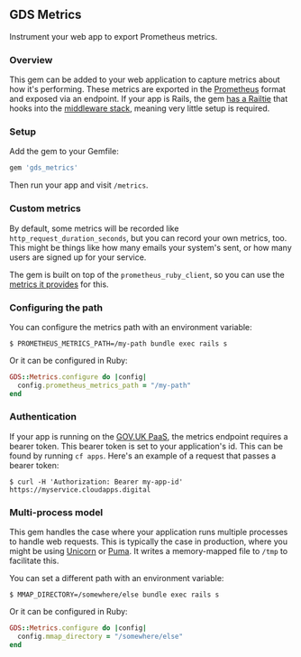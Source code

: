 ## GDS Metrics

Instrument your web app to export Prometheus metrics.

### Overview

This gem can be added to your web application to capture metrics about how it's
performing. These metrics are exported in the [Prometheus](https://prometheus.io/)
format and exposed via an endpoint. If your app is Rails, the gem
[has a Railtie](https://github.com/alphagov/gds_metrics_ruby/blob/master/lib/gds_metrics/railtie.rb)
that hooks into the
[middleware stack](https://www.amberbit.com/blog/2011/07/13/introduction-to-rack-middleware/),
meaning very little setup is required.

### Setup

Add the gem to your Gemfile:

```ruby
gem 'gds_metrics'
```

Then run your app and visit `/metrics`.

### Custom metrics

By default, some metrics will be recorded like `http_request_duration_seconds`,
but you can record your own metrics, too. This might be things like how many
emails your system's sent, or how many users are signed up for your service.

The gem is built on top of the `prometheus_ruby_client`, so you can use the
[metrics it provides](https://github.com/prometheus/client_ruby#metrics) for
this.

### Configuring the path

You can configure the metrics path with an environment variable:

```
$ PROMETHEUS_METRICS_PATH=/my-path bundle exec rails s
```

Or it can be configured in Ruby:

```ruby
GDS::Metrics.configure do |config|
  config.prometheus_metrics_path = "/my-path"
end
```

### Authentication

If your app is running on the
[GOV.UK PaaS](https://docs.cloud.service.gov.uk/#technical-documentation-for-gov-uk-paas),
the metrics endpoint requires a bearer token. This bearer token is set to your
application's id. This can be found by running `cf apps`. Here's an example of a
request that passes a bearer token:

```
$ curl -H 'Authorization: Bearer my-app-id' https://myservice.cloudapps.digital
```

### Multi-process model

This gem handles the case where your application runs multiple processes to
handle web requests. This is typically the case in production, where you might
be using [Unicorn](https://github.com/blog/517-unicorn) or
[Puma](https://github.com/puma/puma). It writes a memory-mapped file to `/tmp`
to facilitate this.

You can set a different path with an environment variable:

```
$ MMAP_DIRECTORY=/somewhere/else bundle exec rails s
```

Or it can be configured in Ruby:

```ruby
GDS::Metrics.configure do |config|
  config.mmap_directory = "/somewhere/else"
end
```
